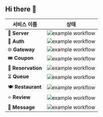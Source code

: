 ## Hi there 👋

| 서비스 이름         | 상태                                                                                  |
|---------------------|---------------------------------------------------------------------------------------|
| 🚀 **Server**       | ![example workflow](https://github.com/7-final-project/server/actions/workflows/gradle.yml/badge.svg) |
| 🔑 **Auth**         | ![example workflow](https://github.com/7-final-project/auth/actions/workflows/gradle.yml/badge.svg)   |
| 🌐 **Gateway**      | ![example workflow](https://github.com/7-final-project/gateway/actions/workflows/gradle.yml/badge.svg) |
| 🎟️ **Coupon**      | ![example workflow](https://github.com/7-final-project/coupon/actions/workflows/gradle.yml/badge.svg) |
| 📅 **Reservation**  | ![example workflow](https://github.com/7-final-project/reservation/actions/workflows/gradle.yml/badge.svg) |
| ⏳ **Queue**        | ![example workflow](https://github.com/7-final-project/queue/actions/workflows/gradle.yml/badge.svg)  |
| 🍽️ **Restaurant**  | ![example workflow](https://github.com/7-final-project/restaurant/actions/workflows/gradle.yml/badge.svg) |
| ⭐ **Review**        | ![example workflow](https://github.com/7-final-project/review/actions/workflows/gradle.yml/badge.svg) |
| 💬 **Message**      | ![example workflow](https://github.com/7-final-project/message/actions/workflows/gradle.yml/badge.svg) |
